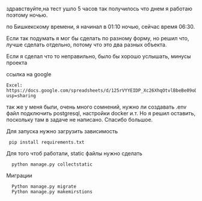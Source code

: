 здравствуйте,на тест ушло 5 часов
так получилось что днем я работаю поэтому ночью.

по Бишкекскому времени, я начинал в 01:10 ночью, сейчас время 06:30.

Если так подумать я мог бы сделать по разному форму, но решил что, лучше сделать отдельно, потому что это два разных объекта.

Если я сделал что то неправильно, было бы хорошо услышать, минусы проекта

ссылка на google 

    Excel: https://docs.google.com/spreadsheets/d/125rVYYEIDP_Xc26XhqOtvlBbeBe09oDRmKOVE1fvugw/edit?usp=sharing

так же у меня были, очень много сомнений, нужно ли создавать .env файл подключить postgresql,
настройки docker и.т.
Но я решил оставить, поскольку там в задаче не написано.
Спасибо большое.



Для запуска нужно загрузить зависимость
  
     pip install requirements.txt


Для того чтоб работали, static файлы нужно сделать 


      python manage.py collectstatic

Миграции 

      Python manage.py migrate 
      Python manage.py makemirstions

 
